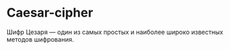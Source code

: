 # Caesar-cipher
Шифр Цезаря  — один из самых простых и наиболее широко известных методов шифрования.
